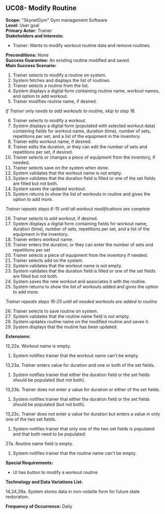 UC08- Modify Routine
-------------------------------------

**Scope:** "SkynetGym" Gym management Software  
**Level:** User goal  
**Primary Actor:** Trainer  
**Stakeholders and Interests:**

- Trainer: Wants to modify workout routine data and remove routines.

**Preconditions:** None  
**Success Guarantee:** An existing routine modified and saved.  
**Main Success Scenario:**

1.	Trainer selects to modify a routine on system.
2.	System fetches and displays the list of routines.
3.	Trainer selects a routine from the list.
4.	System displays a digital form containing routine name, workout names, and option to add workout.
5.	Trainer modifies routine name, if desired.

 *If Trainer only needs to add workouts to routine, skip to step 16.*
 
6.	Trainer selects to modify a workout.
7.	System displays a digital form (populated with selected workout data) containing fields for workout name, duration (time), number of sets, repetitions per set, and a list of the equipment in the inventory.
8.	Trainer edits workout name, if desired.
9.	Trainer edits the duration, or they can edit the number of sets and repetitions per set, if desired.
10. Trainer selects or changes a piece of equipment from the inventory, if needed.
11. Trainer selects save on the system when done.
12. System validates that the workout name is not empty.
13. System validates that the duration field is filled or one of the set fields are filled but not both.
14. System saves the updated workout.
15. System returns to show the list of workouts in routine and gives the option to add more.

 *Trainer repeats steps 6-15 until all workout modifications are complete*
 
16. Trainer selects to add workout, if desired.
17. System displays a digital form containing fields for workout name, duration (time), number of sets, repetitions per set, and a list of the equipment in the inventory.
18. Trainer enters workout name.
19. Trainer enters the duration, or they can enter the number of sets and repetitions per set
20. Trainer selects a piece of equipment from the inventory if needed.
21. Trainer selects add on the system.
22. System validates that the workout name is not empty.
23. System validates that the duration field is filled or one of the set fields are filled but not both.
24. System saves the new workout and associates it with the routine.
25. System returns to show the list of workouts added and gives the option to add more.

 *Trainer repeats steps 16-25 until all needed workouts are added to routine*
 
26. Trainer selects to save routine on system.
27. System validates that the routine name field is not empty.
28. System updates routine name on the modified routine and saves it.
29. System displays that the routine has been updated.

**Extensions:**

12,22a. Workout name is empty.

1.	System notifies trainer that the workout name can't be empty.

13,23a. Trainer enters value for duration and one or both of the set fields.

1. System notifies trainer that either the duration field or the set fields should be populated (but not both).

13,23b. Trainer does not enter a value for duration or either of the set fields.

1. System notifies trainer that either the duration field or the set fields should be populated (but not both).

13,23c. Trainer does not enter a value for duration but enters a value in only one of the two set fields.

1. System notifies trainer that only one of the two set fields is populated and that both need to be populated.

27a. Routine name field is empty.

1. System notifies trainer that the routine name can't be empty.

**Special Requirements:**

- UI has button to modify a workout routine

**Technology and Data Variations List:**

14,24,28a. System stores data in non-volatile form for future state restoration.

**Frequency of Occurrence:** Daily

